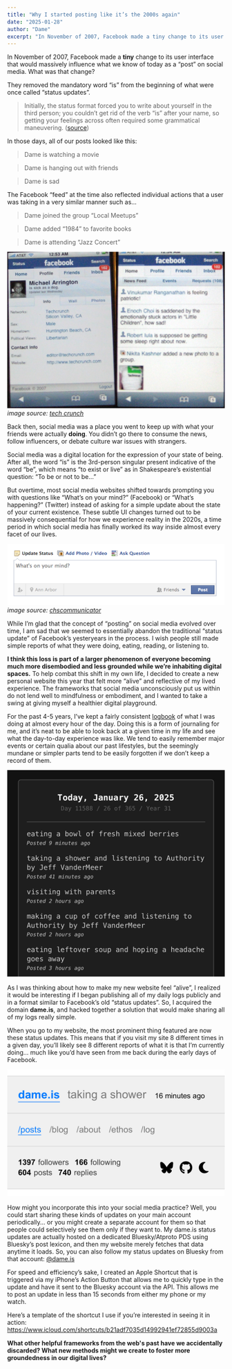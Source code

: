 ```yaml
---
title: "Why I started posting like it’s the 2000s again"
date: "2025-01-28"
author: "Dame"
excerpt: "In November of 2007, Facebook made a tiny change to its user interface that would massively influence what we know of today as a “post” on social media. What was that change?"
---
```


In November of 2007, Facebook made a **tiny** change to its user interface that would massively influence what we know of today as a “post” on social media. What was that change?

They removed the mandatory word “is” from the beginning of what were once called “status updates”.

> Initially, the status format forced you to write about yourself in the third person; you couldn’t get rid of the verb “is” after your name, so getting your feelings across often required some grammatical maneuvering. ([source](https://www.the-independent.com/life-style/facebook-status-post-evolution-anniversary-b2489534.html))

In those days, all of our posts looked like this:

> Dame is watching a movie

> Dame is hanging out with friends

> Dame is sad

The Facebook “feed” at the time also reflected individual actions that a user was taking in a very similar manner such as...

> Dame joined the group “Local Meetups”

> Dame added “1984” to favorite books

> Dame is attending “Jazz Concert”

![An old screenshot of Facebook mobile from 2007 that shows how status updates use to look](/images/blog/2007-facebook-status-updates.jpg "2007 facebook status updates")
*image source: [tech crunch](https://techcrunch.com/2007/08/15/facebook-iphone-ultrahype/)*

Back then, social media was a place you went to keep up with what your friends were actually **doing**. You didn’t go there to consume the news, follow influencers, or debate culture war issues with strangers.

Social media was a digital location for the expression of your state of being. After all, the word “is” is the 3rd-person singular present indicative of the word “be”, which means “to exist or live” as in Shakespeare’s existential question: “To be or not to be...”

But overtime, most social media websites shifted towards prompting you with questions like “What’s on your mind?” (Facebook) or “What’s happening?” (Twitter) instead of asking for a simple update about the state of your current existence. These subtle UI changes turned out to be massively consequential for how we experience reality in the 2020s, a time period in which social media has finally worked its way inside almost every facet of our lives.

![An old screenshot of Facebook showing the newer "what's on your mind?" status prompt](/images/blog/facebook-new-status-prompt.png "new facebook status prompt")
*image source: [chscommunicator](https://chscommunicator.com/23672/features/2012/01/facebook-status-whats-the-point/)*

While I’m glad that the concept of “posting” on social media evolved over time, I am sad that we seemed to essentially abandon the traditional “status update” of Facebook’s yesteryears in the process. I wish people still made simple reports of what they were doing, eating, reading, or listening to. 

**I think this loss is part of a larger phenomenon of everyone becoming much more disembodied and less grounded while we’re inhabiting digital spaces.** To help combat this shift in my own life, I decided to create a new personal website this year that felt more “alive” and reflective of my lived experience. The frameworks that social media unconsciously put us within do not lend well to mindfulness or embodiment, and I wanted to take a swing at giving myself a healthier digital playground.

For the past 4-5 years, I’ve kept a fairly consistent [logbook](https://en.wikipedia.org/wiki/Logbook) of what I was doing at almost every hour of the day. Doing this is a form of journaling for me, and it’s neat to be able to look back at a given time in my life and see what the day-to-day experience was like. We tend to easily remember major events or certain qualia about our past lifestyles, but the seemingly mundane or simpler parts tend to be easily forgotten if we don’t keep a record of them.

![A screenshot of dame's logbook that shows various logs such as "eating a bowl of freshed mixed berries" and "visiting with parents"](/images/blog/dame-logbook-example.jpg "dame logbook example")

As I was thinking about how to make my new website feel “alive”, I realized it would be interesting if I began publishing all of my daily logs publicly and in a format similar to Facebook’s old “status updates”. So, I acquired the domain **dame.is**, and hacked together a solution that would make sharing all of my logs really simple. 

When you go to my website, the most prominent thing featured are now these status updates. This means that if you visit my site 8 different times in a given day, you’ll likely see 8 different reports of what it is that I’m currently doing... much like you’d have seen from me back during the early days of Facebook.

![A screenshot of the dame.is website navigation bar that says "dame is taking a shower as of 16 minutes ago](/images/blog/dame-is-website-example.jpg "dame.is website example")

How might you incorporate this into your social media practice? Well, you could start sharing these kinds of updates on your main account periodically... or you might create a separate account for them so that people could selectively see them only if they want to. My dame.is status updates are actually hosted on a dedicated Bluesky/Atproto PDS using Bluesky’s post lexicon, and then my website merely fetches that data anytime it loads. So, you can also follow my status updates on Bluesky from that account: [@dame.is](https://bsky.app/profile/did:plc:jucg4ddb2budmcy2pjo5fo2g)

For speed and efficiency’s sake, I created an Apple Shortcut that is triggered via my iPhone’s Action Button that allows me to quickly type in the update and have it sent to the Bluesky account via the API. This allows me to post an update in less than 15 seconds from either my phone or my watch.

Here’s a template of the shortcut I use if you’re interested in seeing it in action: https://www.icloud.com/shortcuts/b21adf7035d14992941ef72855d9003a

**What other helpful frameworks from the web's past have we accidentally discarded? What new methods might we create to foster more groundedness in our digital lives?**